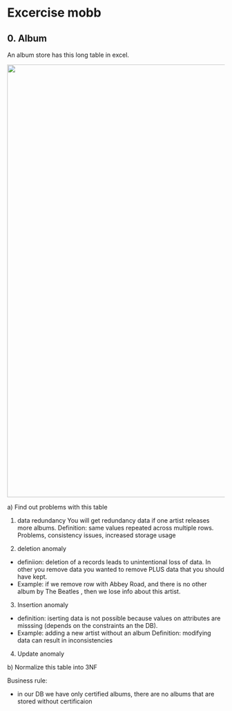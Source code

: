 # Excercise mobb 

## 0. Album

An album store has this long table in excel.

<img src = "../assets/mobb_task1
.png" width=1000>

a) Find out problems with this table 

1) data redundancy 
You will get redundancy data if one artist releases more albums. 
Definition: same values repeated across multiple rows. Problems, consistency issues, increased storage usage 

2) deletion anomaly
 - definiion: deletion of a records leads to unintentional loss of data. In other you remove data you wanted to remove PLUS data that you should have kept.
 - Example: if we remove row with Abbey Road, and there is no other album by The Beatles , then we lose info about this artist.

3) Insertion anomaly 
- definition: iserting data is not possible because values on attributes are misssing (depends on the constraints an the DB).
- Example: adding a new artist without an album
Definition:  modifying data can result in inconsistencies

4) Update  anomaly 

b) Normalize this table into 3NF

Business rule: 
- in our DB we have only certified albums, there are no albums that are stored without certificaion


